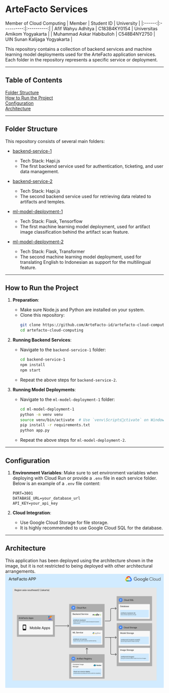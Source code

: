 
# ArteFacto Services 

Member of Cloud Computing
| Member | Student ID | University |
|:------:|:----------:|:----------:|
| Afif Wahyu Adhitya | C183B4KY0154 | Universitas Amikom Yogyakarta |
| Muhammad Askar Habibulloh | C548B4NY2750 | UIN Sunan Kalijaga Yogyakarta |

This repository contains a collection of backend services and machine learning model deployments used for the ArteFacto application services. Each folder in the repository represents a specific service or deployment.

---

## Table of Contents
 [Folder Structure](#folder-structure)
<br> [How to Run the Project](#how-to-run-the-project)
<br> [Configuration](#configuration)
<br> [Architecture](#architecture)

---

## Folder Structure
This repository consists of several main folders:

- [backend-service-1](backend-service-1)  
  - Tech Stack: Hapi.js
  - The first backend service used for authentication, ticketing, and user data management.

- [backend-service-2](backend-service-2)  
  - Tech Stack: Hapi.js
  - The second backend service used for retrieving data related to artifacts and temples.

- [ml-model-deployment-1](ml-model-deployment-1)  
  - Tech Stack: Flask, Tensorflow
  - The first machine learning model deployment, used for artifact image classification behind the artifact scan feature.

- [ml-model-deployment-2](ml-model-deployment-2) 
  - Tech Stack: Flask, Transformer
  - The second machine learning model deployment, used for translating English to Indonesian as support for the multilingual feature.

---

## How to Run the Project
1. **Preparation**:
   - Make sure Node.js and Python are installed on your system.
   - Clone this repository:
     ```bash
     git clone https://github.com/ArteFacto-id/artefacto-cloud-computing.git
     cd artefacto-cloud-computing
     ```

2. **Running Backend Services**:
   - Navigate to the `backend-service-1` folder:
     ```bash
     cd backend-service-1
     npm install
     npm start
     ```
   - Repeat the above steps for `backend-service-2`.

3. **Running Model Deployments**:
   - Navigate to the `ml-model-deployment-1` folder:
     ```bash
     cd ml-model-deployment-1
     python -m venv venv
     source venv/bin/activate  # Use `venv\Scriptsctivate` on Windows
     pip install -r requirements.txt
     python app.py
     ```
   - Repeat the above steps for `ml-model-deployment-2`.

---

## Configuration
1. **Environment Variables**:
   Make sure to set environment variables when deploying with Cloud Run or provide a `.env` file in each service folder. Below is an example of a `.env` file content:
   ```env
   PORT=3001
   DATABASE_URL=your_database_url
   API_KEY=your_api_key
   ```

2. **Cloud Integration**:
   - Use Google Cloud Storage for file storage.
   - It is highly recommended to use Google Cloud SQL for the database.

---
## Architecture
This application has been deployed using the architecture shown in the image, but it is not restricted to being deployed with other architectural arrangements.
![Cloud Architecture](Architecture.png)
